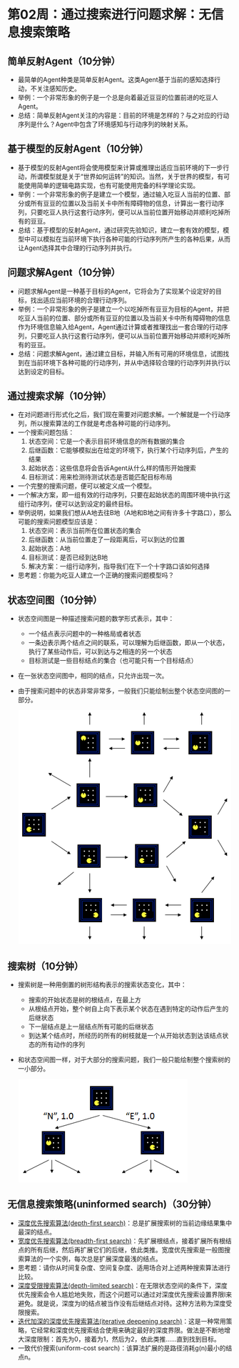 # 第02周：通过搜索进行问题求解：无信息搜索策略

## 简单反射Agent（10分钟）
- 最简单的Agent种类是简单反射Agent。这类Agent基于当前的感知选择行动，不关注感知历史。
- 举例：一个非常形象的例子是一个总是向着最近豆豆的位置前进的吃豆人Agent。
- 总结：简单反射Agent关注的内容是：目前的环境是怎样的？与之对应的行动序列是什么？Agent中包含了环境感知与行动序列的映射关系。

## 基于模型的反射Agent（10分钟）
- 基于模型的反射Agent将会使用模型来计算或推理出适应当前环境的下一步行动，所谓模型就是关于“世界如何运转”的知识。当然，关于世界的模型，有可能使用简单的逻辑电路实现，也有可能使用完备的科学理论实现。
- 举例：一个非常形象的例子是建立一个模型，通过输入吃豆人当前的位置、部分或所有豆豆的位置以及当前关卡中所有障碍物的信息，计算出一套行动序列，只要吃豆人执行这套行动序列，便可以从当前位置开始移动并顺利吃掉所有的豆豆。
- 总结：基于模型的反射Agent，通过研究先验知识，建立一套有效的模型，模型中可以模拟在当前环境下执行各种可能的行动序列所产生的各种后果，从而让Agent选择其中合理的行动序列并执行。

## 问题求解Agent（10分钟）
- 问题求解Agent是一种基于目标的Agent，它将会为了实现某个设定好的目标，找出适应当前环境的合理行动序列。
- 举例：一个非常形象的例子是建立一个以吃掉所有豆豆为目标的Agent，并把吃豆人当前的位置、部分或所有豆豆的位置以及当前关卡中所有障碍物的信息作为环境信息输入给Agent，Agent通过计算或者推理找出一套合理的行动序列，只要吃豆人执行这套行动序列，便可以从当前位置开始移动并顺利吃掉所有的豆豆。
- 总结：问题求解Agent，通过建立目标，并输入所有可用的环境信息，试图找到在当前环境下各种可能的行动序列，并从中选择较合理的行动序列并执行以达到设定的目标。

## 通过搜索求解（10分钟）
- 在对问题进行形式化之后，我们现在需要对问题求解。一个解就是一个行动序列，所以搜索算法的工作就是考虑各种可能的行动序列。
- 一个搜索问题包括：
    1. 状态空间：它是一个表示目前环境信息的所有数据的集合
    2. 后继函数：它能够模拟出在给定的环境下，执行某个行动序列后，产生的结果
    3. 起始状态：这些信息将会告诉Agent从什么样的情形开始搜索
    4. 目标测试：用来检测待测试状态是否能匹配目标布局
- 一个完整的搜索问题，便可以被定义成一个模型。
- 一个解决方案，即一组有效的行动序列，只要在起始状态的周围环境中执行这组行动序列，便可以达到设定的最终目标。
- 举例说明，如果我们想从A地去往B地（A地和B地之间有许多十字路口），那么可能的搜索问题模型应该是：
    1. 状态空间：表示当前所在位置状态的集合
    2. 后继函数：从当前位置走了一段距离后，可以到达的位置
    3. 起始状态：A地
    4. 目标测试：是否已经到达B地
    5. 解决方案：一组行动序列，指导我们在下一个十字路口该如何选择
- 思考题：你能为吃豆人建立一个正确的搜索问题模型吗？

## 状态空间图（10分钟）
- 状态空间图是一种描述搜索问题的数学形式表示，其中：
    - 一个结点表示问题中的一种格局或者状态
    - 一条边表示两个结点之间的联系，可以理解为后继函数，即从一个状态，执行了某些动作后，可以到达与之相连的另一个状态
    - 目标测试是一些目标结点的集合（也可能只有一个目标结点）
- 在一张状态空间图中，相同的结点，只允许出现一次。
- 由于搜索问题中的状态非常非常多，一般我们只能绘制出整个状态空间图的一部分。

    ![以Pacman为例的状态空间图局部](images/w2-1.png)

## 搜索树（10分钟）
- 搜索树是一种用倒置的树形结构表示的搜索状态变化，其中：
    - 搜索的开始状态是树的根结点，在最上方
    - 从根结点开始，整个树自上向下表示某个状态在遇到特定的动作后产生的后继状态
    - 下一层结点是上一层结点所有可能的后继状态
    - 到达某个结点时，所经历的所有的树枝就是一个从开始状态到达该结点状态的所有动作的序列
- 和状态空间图一样，对于大部分的搜索问题，我们一般只能绘制整个搜索树的一小部分。

    ![以Pacman为例的搜索树局部](images/w2-2.png)

## 无信息搜索策略(uninformed search)（30分钟）
- [深度优先搜索算法(depth-first search)](https://baike.baidu.com/item/深度优先搜索/5224976)：总是扩展搜索树的当前边缘结果集中最深的结点。
- [宽度优先搜索算法(breadth-first search)](https://baike.baidu.com/item/宽度优先搜索)：先扩展根结点，接着扩展所有根结点的所有后继，然后再扩展它们的后继，依此类推。宽度优先搜索是一般图搜索算法的一个实例，每次总是扩展深度最浅的结点。
- 思考题：请你从时间复杂度、空间复杂度、适用场合对上述两种搜索算法进行比较。
- [深度受限搜索算法(depth-limited search)](https://baike.baidu.com/item/深度受限搜索/22717582)：在无限状态空间的条件下，深度优先搜索会令人尴尬地失败，而这个问题可以通过对深度优先搜索设置界限l来避免。就是说，深度为l的结点被当作没有后继结点对待。这种方法称为深度受限搜索。
- [迭代加深的深度优先搜索算法(iterative deepening search)](https://baike.baidu.com/item/迭代深化深度优先搜索)：这是一种常用策略，它经常和深度优先搜索结合使用来确定最好的深度界限。做法是不断地增大深度限制：首先为0，接着为1，然后为2，依此类推……直到找到目标。
- 一致代价搜索(uniform-cost search)：该算法扩展的是路径消耗g(n)最小的结点n。